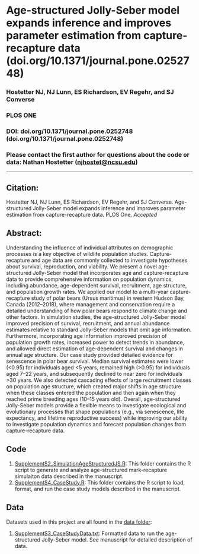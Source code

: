 # Age-structured Jolly-Seber model expands inference and improves parameter estimation from capture-recapture data (doi.org/10.1371/journal.pone.0252748)

### Hostetter NJ, NJ Lunn, ES Richardson, EV Regehr, and SJ Converse

### PLOS ONE

### DOI:  doi.org/10.1371/journal.pone.0252748 (doi.org/10.1371/journal.pone.0252748)

### Please contact the first author for questions about the code or data: Nathan Hostetter (njhostet@ncsu.edu)
__________________________________________________________________________________________________________________________________________

## Citation:
Hostetter NJ, NJ Lunn, ES Richardson, EV Regehr, and SJ Converse. Age-structured Jolly-Seber model expands inference and improves parameter estimation from capture-recapture data. PLOS One. *Accepted*

## Abstract:
Understanding the influence of individual attributes on demographic processes is a key objective of wildlife population studies. Capture-recapture and age data are commonly collected to investigate hypotheses about survival, reproduction, and viability. We present a novel age-structured Jolly-Seber model that incorporates age and capture-recapture data to provide comprehensive information on population dynamics, including abundance, age-dependent survival, recruitment, age structure, and population growth rates. We applied our model to a multi-year capture-recapture study of polar bears (Ursus maritimus) in western Hudson Bay, Canada (2012–2018), where management and conservation require a detailed understanding of how polar bears respond to climate change and other factors. In simulation studies, the age-structured Jolly-Seber model improved precision of survival, recruitment, and annual abundance estimates relative to standard Jolly-Seber models that omit age information. Furthermore, incorporating age information improved precision of population growth rates, increased power to detect trends in abundance, and allowed direct estimation of age-dependent survival and changes in annual age structure. Our case study provided detailed evidence for senescence in polar bear survival. Median survival estimates were lower (<0.95) for individuals aged <5 years, remained high (>0.95) for individuals aged 7–22 years, and subsequently declined to near zero for individuals >30 years. We also detected cascading effects of large recruitment classes on population age structure, which created major shifts in age structure when these classes entered the population and then again when they reached prime breeding ages (10–15 years old). Overall, age-structured Jolly-Seber models provide a flexible means to investigate ecological and evolutionary processes that shape populations (e.g., via senescence, life expectancy, and lifetime reproductive success) while improving our ability to investigate population dynamics and forecast population changes from capture-recapture data.


## Code 
1) [SupplementS2_SimulationAgeStructuredJS.R](./simulation/): This folder contains the R script to generate and analyze age-structured mark-recapture simulaiton data described in the manuscript.
2) [SupplementS4_CaseStudy.R](./CaseStudy/): This folder contains the R script to load, format, and run the case study models described in the manuscript.


## Data
Datasets used in this project are all found in the [data folder](./data):

1) [SupplementS3_CaseStudyData.txt](./data/): Formatted data to run the age-structured Jolly-Seber model. See manuscript for detailed description of data.
